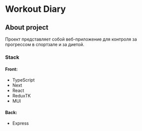 
# Workout Diary

## About project 

Проект представляет собой веб-приложение для контроля за прогрессом в спортзале и 
за диетой.


### Stack

#### Front: 
- TypeScript
 - Next
 - React
 - ReduxTK
 - MUI
#### Back:
- Express




